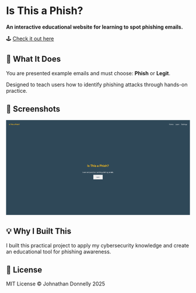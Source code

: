 # Is This a Phish?

**An interactive educational website for learning to spot phishing emails.**

🕹 [Check it out here](https://johnathandonnelly.github.io/Is-This-a-Phish/)

## 🧠 What It Does

You are presented example emails and must choose: **Phish** or **Legit**.

Designed to teach users how to identify phishing attacks through hands-on practice.

## 📸 Screenshots

![Home Page](home.png)

## 💡 Why I Built This

I built this practical project to apply my cybersecurity knowledge and create an educational tool for phishing awareness.

## 📜 License

MIT License © Johnathan Donnelly 2025
